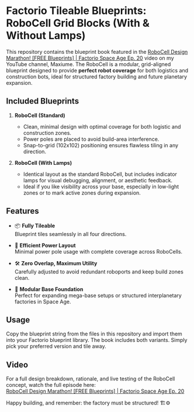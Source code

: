 # Factorio Tileable Blueprints: RoboCell Grid Blocks (With & Without Lamps)

This repository contains the blueprint book featured in the [RoboCell Design Marathon! [FREE Blueprints] | Factorio Space Age Ep. 20](https://www.youtube.com/watch?v=TG_-7L9bm1s) video on my YouTube channel, Maxiume. The RoboCell is a modular, grid-aligned blueprint designed to provide **perfect robot coverage** for both logistics and construction bots, ideal for structured factory building and future planetary expansion.

## Included Blueprints

1. **RoboCell (Standard)**  
   - Clean, minimal design with optimal coverage for both logistic and construction zones.  
   - Power poles are placed to avoid build-area interference.  
   - Snap-to-grid (102x102) positioning ensures flawless tiling in any direction.

2. **RoboCell (With Lamps)**  
   - Identical layout as the standard RoboCell, but includes indicator lamps for visual debugging, alignment, or aesthetic feedback.  
   - Ideal if you like visibility across your base, especially in low-light zones or to mark active zones during expansion.

## Features

- 📦 **Fully Tileable**  
  Blueprint tiles seamlessly in all four directions.

- 🔌 **Efficient Power Layout**  
  Minimal power pole usage with complete coverage across RoboCells.

- 🛠️ **Zero Overlap, Maximum Utility**  
  Carefully adjusted to avoid redundant roboports and keep build zones clean.

- 🧱 **Modular Base Foundation**  
  Perfect for expanding mega-base setups or structured interplanetary factories in Space Age.

## Usage

Copy the blueprint string from the files in this repository and import them into your Factorio blueprint library. The book includes both variants. Simply pick your preferred version and tile away.

## Video

For a full design breakdown, rationale, and live testing of the RoboCell concept, watch the full episode here:  
[RoboCell Design Marathon! [FREE Blueprints] | Factorio Space Age Ep. 20](https://www.youtube.com/watch?v=TG_-7L9bm1s)

Happy building, and remember: the factory must be structured! 🏗️⚙️
